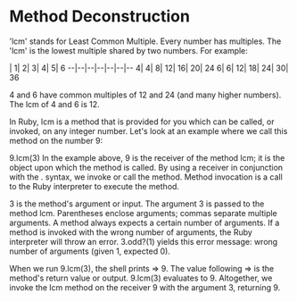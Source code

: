 # Method Deconstruction
'lcm' stands for Least Common Multiple. Every number has multiples. The 'lcm' is the lowest multiple shared by two numbers. For example:

 | 1| 2| 3| 4| 5| 6
--|--|--|--|--|--|--
 4| 4| 8| 12| 16| 20| 24
 6|	6| 12| 18| 24| 30| 36

4 and 6 have common multiples of 12 and 24 (and many higher numbers). The lcm of 4 and 6 is 12.

In Ruby, lcm is a method that is provided for you which can be called, or invoked, on any integer number. Let's look at an example where we call this method on the number 9:

9.lcm(3)
In the example above, 9 is the receiver of the method lcm; it is the object upon which the method is called. By using a receiver in conjunction with the . syntax, we invoke or call the method. Method invocation is a call to the Ruby interpreter to execute the method.

3 is the method's argument or input. The argument 3 is passed to the method lcm. Parentheses enclose arguments; commas separate multiple arguments. A method always expects a certain number of arguments. If a method is invoked with the wrong number of arguments, the Ruby interpreter will throw an error. 3.odd?(1) yields this error message: wrong number of arguments (given 1, expected 0).

When we run 9.lcm(3), the shell prints => 9. The value following => is the method's return value or output. 9.lcm(3) evaluates to 9. Altogether, we invoke the lcm method on the receiver 9 with the argument 3, returning 9.
